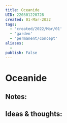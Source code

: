 ```yaml
---
title: Oceanide
UID: 220301220728
created: 01-Mar-2022
tags:
  - 'created/2022/Mar/01'
  - 'garden'
  - 'permanent/concept'
aliases:
  - 
publish: False
---
```

# Oceanide

## Notes:


## Ideas & thoughts:


